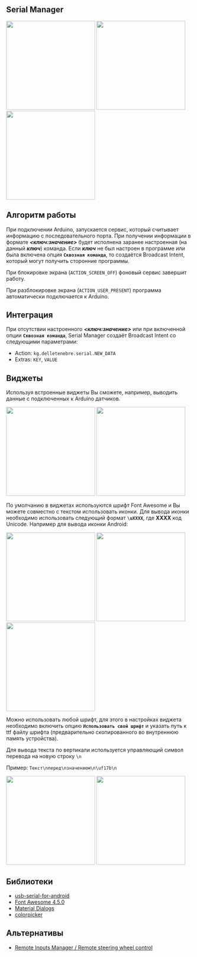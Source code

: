 ## Serial Manager

<img src="https://cloud.githubusercontent.com/assets/3936845/14065232/ca2985c6-f443-11e5-8cf0-37bf12f44809.png" width="240"> <img src="https://cloud.githubusercontent.com/assets/3936845/14065231/ca2776f0-f443-11e5-94c0-b82fc1c76b84.png" width="240"> <img src="https://cloud.githubusercontent.com/assets/3936845/14065294/c97b5f6c-f445-11e5-9df6-71b16e87faac.png" width="240">

## Алгоритм работы
При подключении Arduino, запускается сервис, который считывает информацию
с последовательного порта. При получении информации в формате **_<ключ:значение>_**
будет исполнена заранее настроенная (на данный **_ключ_**) команда. Если
**_ключ_** не был настроен в программе или была включена опция **`Сквозная команда`**,
то создаётся Broadcast Intent, который могут получить сторонние программы.

При блокировке экрана (`ACTION_SCREEN_OFF`) фоновый сервис завершит работу.

При разблокировке экрана (`ACTION_USER_PRESENT`) программа автоматически
подключается к Arduino.

## Интеграция
При отсутствии настроенного **_<ключ:значение>_** или при включенной опции 
**`Сквозная команда`**, Serial Manager создаёт Broadcast Intent со следующими
параметрами:

* Action: `kg.delletenebre.serial.NEW_DATA`
* Extras: `KEY`, `VALUE`

## Виджеты
Используя встроенные виджеты Вы сможете, например, выводить данные с подключенных
к Arduino датчиков.

<img src="https://cloud.githubusercontent.com/assets/3936845/14065233/ca29fd76-f443-11e5-9352-43e9c6050e1b.png" width="240"> <img src="https://cloud.githubusercontent.com/assets/3936845/14065234/ca2b695e-f443-11e5-85b1-f1dceb48b5a2.png" width="240">

По умолчанию в виджетах используются шрифт Font Awesome и Вы можете совместно
с текстом использовать иконки. Для вывода иконки необходимо использовать 
следующий формат **`\uXXXX`**, где **XXXX** код Unicode. 
Например для вывода иконки Android:

<img src="https://cloud.githubusercontent.com/assets/3936845/14065225/c9d0f744-f443-11e5-8513-2b4c3b359b12.png" width="240"> <img src="https://cloud.githubusercontent.com/assets/3936845/14065227/ca0ad8b0-f443-11e5-8667-00c10b2c5280.png" width="240"> <img src="https://cloud.githubusercontent.com/assets/3936845/14065228/ca0b2d60-f443-11e5-86b8-9e8c5692c0ea.png" width="240">

Можно использовать любой шрифт, для этого в настройках виджета
необходимо включить опцию **`Использовать свой шрифт`** и указать путь к ttf
файлу шрифта (предварительно скопированного во внутреннюю память устройства).

Для вывода текста по вертикали используется управляющий символ перевода на новую
строку `\n`

Пример: `Текст\nперед\nзначением\n\uf17b\n`

<img src="https://cloud.githubusercontent.com/assets/3936845/14065230/ca0e1e4e-f443-11e5-82cd-27a1007e1334.png" width="240"> <img src="https://cloud.githubusercontent.com/assets/3936845/14065229/ca0b7eb4-f443-11e5-9a56-0499ea4b3e47.png" width="240">

## Библиотеки
* [usb-serial-for-android](https://github.com/mik3y/usb-serial-for-android)
* [Font Awesome 4.5.0](http://fortawesome.github.io/Font-Awesome/)
* [Material Dialogs](https://github.com/afollestad/material-dialogs)
* [colorpicker](https://github.com/martin-stone/hsv-alpha-color-picker-android)

## Альтернативы

* [Remote Inputs Manager / Remote steering wheel control](http://forum.xda-developers.com/showthread.php?t=2635159)